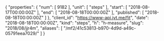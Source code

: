{
  "properties": {
    "num": [
      9182
    ],
    "unit": [
      "steps"
    ],
    "start": [
      "2018-08-17T00:00:00Z"
    ],
    "end": [
      "2018-08-18T00:00:00Z"
    ],
    "published": [
      "2018-08-18T00:00:00Z"
    ]
  },
  "client_id": "https://www-api.jvt.me/fit",
  "date": "2018-08-18T00:00:00Z",
  "kind": "steps",
  "h": "h-measure",
  "slug": "2018/08/jjr4m",
  "aliases": [
    "/mf2/41c53813-b970-4d9d-a49c-05791eea7029/"
  ]
}

